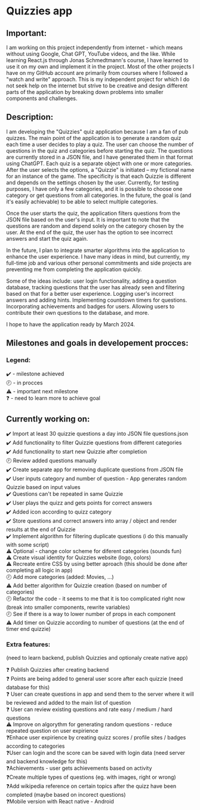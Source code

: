 # Quizzies app

## Important: <br>

I am working on this project independently from internet - which means without using Google, Chat GPT, YouTube videos, and the like. While learning React.js through Jonas Schmedtmann's course, I have learned to use it on my own and implement it in the project. Most of the other projects I have on my GitHub account are primarily from courses where I followed a "watch and write" approach. This is my independent project for which I do not seek help on the internet but strive to be creative and design different parts of the application by breaking down problems into smaller components and challenges. </b>

## Description: <br>

I am developing the "Quizzies" quiz application because I am a fan of pub quizzes. The main point of the application is to generate a random quiz each time a user decides to play a quiz. The user can choose the number of questions in the quiz and categories before starting the quiz. The questions are currently stored in a JSON file, and I have generated them in that format using ChatGPT. Each quiz is a separate object with one or more categories. After the user selects the options, a "Quizzie" is initiated – my fictional name for an instance of the game. The specificity is that each Quizzie is different and depends on the settings chosen by the user. Currently, for testing purposes, I have only a few categories, and it is possible to choose one category or get questions from all categories. In the future, the goal is (and it's easily achievable) to be able to select multiple categories. <br>

Once the user starts the quiz, the application filters questions from the JSON file based on the user's input. It is important to note that the questions are random and depend solely on the category chosen by the user. At the end of the quiz, the user has the option to see incorrect answers and start the quiz again. <br>

In the future, I plan to integrate smarter algorithms into the application to enhance the user experience. I have many ideas in mind, but currently, my full-time job and various other personal commitments and side projects are preventing me from completing the application quickly. <br>

Some of the ideas include: user login functionality, adding a question database, tracking questions that the user has already seen and filtering based on that for a better user experience. Logging user's incorrect answers and adding hints. Implementing countdown timers for questions. Incorporating achievements and badges for users. Allowing users to contribute their own questions to the database, and more. <br>

I hope to have the application ready by March 2024. <br>



## Milestones and goals in developement procces: <br>

### Legend: <br>

✔️ - milestone achieved <br>
🕗 - in procces <br>
⚠️ - important next milestone <br>
❓ - need to learn more to achieve goal <br>

## Currently working on:

✔️ Import at least 30 quizzie questions a day into JSON file questions.json <br>
✔️ Add functionality to filter Quizzie questions from different categories <br>
✔️ Add functionality to start new Quizzie after completion <br>
🕗 Review added questions manually <br>
✔️ Create separate app for removing duplicate questions from JSON file <br>
✔️ User inputs category and number of question - App generates random Quizzie based on input values <br>
✔️ Questions can't be repeated in same Quizzie <br>
✔️ User plays the quizz and gets points for correct answers <br>
✔️ Added icon according to quizz category <br>
✔️ Store questions and correct answers into array / object and render results at the end of Quizzie <br>
✔️ Implement algorithm for filtering duplicate questions (i do this manually with some script) <br>
⚠️ Optional - change color scheme for diferent categories (sounds fun) <br>
⚠️ Create visual identity for Quizzies website (logo, colors) <br>
⚠️ Recreate entire CSS by using better aproach (this should be done after completing all logic in app) <br>
🕗 Add more categories (added: Movies, ...) <br>
⚠️ Add better algorithm for Quizzie creation (based on number of categories) <br>
🕗 Refactor the code - it seems to me that it is too complicated right now (break into smaller components, rewrite variables) <br>
🕗 See if there is a way to lower number of props in each component <br>
⚠️ Add timer on Quizzie according to number of questions (at the end of timer end quizzie) <br>

### Extra features: <br>

(need to learn backend, publish Quizzies and optionaly create native app) <br>

❓ Publish Quizzies after creating backend <br>
❓ Points are being added to general user score after each quizzie (need database for this) <br>
❓ User can create questions in app and send them to the server where it will be reviewed and added to the main list of question <br>
❓ User can review existing questions and rate easy / medium / hard questions <br>
⚠️ Improve on algorythm for generating random questions - reduce repeated question on user expirience <br>
❓Enhace user expirience by creating quizz scores / profile sites / badges according to categories <br>
❓User can login and the score can be saved with login data (need server and backend knowledge for this) <br>
❓Achievements - user gets achievements based on activity <br>
❓Create multiple types of questions (eg. with images, right or wrong) <br>
❓Add wikipedia reference on certain topics after the quizz have been completed (maybe based on incorect questions) <br>
❓Mobile version with React native - Android <br>
